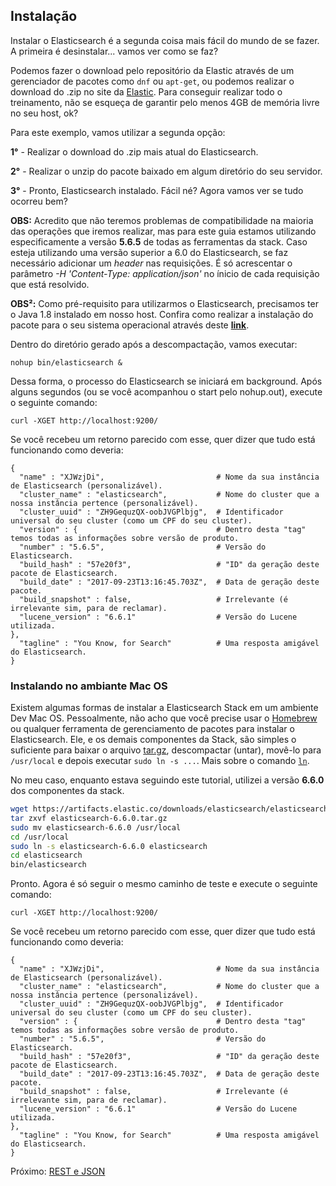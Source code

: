 ## Instalação

Instalar o Elasticsearch é a segunda coisa mais fácil do mundo de se fazer. A primeira é desinstalar... vamos ver como se faz?

Podemos fazer o download pelo repositório da Elastic através de um gerenciador de pacotes como `dnf` ou `apt-get`, ou podemos realizar o download do .zip no site da [Elastic]( https://www.elastic.co/downloads/elasticsearch ). Para conseguir realizar todo o treinamento, não se esqueça de garantir pelo menos 4GB de memória livre no seu host, ok?

Para este exemplo, vamos utilizar a segunda opção:

__1°__ - Realizar o download do .zip mais atual do Elasticsearch.

__2°__ - Realizar o unzip do pacote baixado em algum diretório do seu servidor.

__3°__ - Pronto, Elasticsearch instalado. Fácil né? Agora vamos ver se tudo ocorreu bem?

__OBS:__ Acredito que não teremos problemas de compatibilidade na maioria das operações que iremos realizar, mas para este guia estamos utilizando especificamente a versão __5.6.5__ de todas as ferramentas da stack. Caso esteja utilizando uma versão superior a 6.0 do Elasticsearch, se faz necessário adicionar um _header_ nas requisições. É só acrescentar o parâmetro _-H 'Content-Type: application/json'_ no ínicio de cada requisição que está resolvido.

__OBS²:__ Como pré-requisito para utilizarmos o Elasticsearch, precisamos ter o Java 1.8 instalado em nosso host. Confira como realizar a instalação do pacote para o seu sistema operacional através deste __[ link](https://docs.oracle.com/javase/8/docs/technotes/guides/install/install_overview.html)__.


Dentro do diretório gerado após a descompactação, vamos executar:

```
nohup bin/elasticsearch &
```

Dessa forma, o processo do Elasticsearch se iniciará em background. Após alguns segundos (ou se você acompanhou o start pelo nohup.out), execute o seguinte comando:

```
curl -XGET http://localhost:9200/
```

Se você recebeu um retorno parecido com esse, quer dizer que tudo está funcionando como deveria:

```
{
  "name" : "XJWzjDi",                         # Nome da sua instância de Elasticsearch (personalizável).
  "cluster_name" : "elasticsearch",           # Nome do cluster que a nossa instância pertence (personalizável).
  "cluster_uuid" : "ZH9GequzQX-oobJVGPlbjg",  # Identificador universal do seu cluster (como um CPF do seu cluster).
  "version" : {                               # Dentro desta "tag" temos todas as informações sobre versão de produto.
  "number" : "5.6.5",                         # Versão do Elasticsearch.
  "build_hash" : "57e20f3",                   # "ID" da geração deste pacote de Elasticsearch.
  "build_date" : "2017-09-23T13:16:45.703Z",  # Data de geração deste pacote.
  "build_snapshot" : false,                   # Irrelevante (é irrelevante sim, para de reclamar).
  "lucene_version" : "6.6.1"                  # Versão do Lucene utilizada.
},
  "tagline" : "You Know, for Search"          # Uma resposta amigável do Elasticsearch.
}
```

### Instalando no ambiante Mac OS

Existem algumas formas de instalar a Elasticsearch Stack em um ambiente Dev Mac OS. Pessoalmente, não acho que você precise usar o [Homebrew](https://brew.sh/) ou qualquer ferramenta de gerenciamento de pacotes para instalar o Elasticsearch. Ele, e os demais componentes da Stack, são simples o suficiente para baixar o arquivo [tar.gz](https://www.elastic.co/downloads/elasticsearch), descompactar (untar), movê-lo para ```/usr/local``` e depois executar ```sudo ln -s ...```. Mais sobre o comando [`ln`](https://www.computerhope.com/unix/uln.htm).

No meu caso, enquanto estava seguindo este tutorial, utilizei a versão **6.6.0** dos componentes da stack.

```bash
wget https://artifacts.elastic.co/downloads/elasticsearch/elasticsearch-6.6.0.tar.gz
tar zxvf elasticsearch-6.6.0.tar.gz
sudo mv elasticsearch-6.6.0 /usr/local
cd /usr/local
sudo ln -s elasticsearch-6.6.0 elasticsearch
cd elasticsearch
bin/elasticsearch
```

Pronto. Agora é só seguir o mesmo caminho de teste e execute o seguinte comando:

```
curl -XGET http://localhost:9200/
```

Se você recebeu um retorno parecido com esse, quer dizer que tudo está funcionando como deveria:

```
{
  "name" : "XJWzjDi",                         # Nome da sua instância de Elasticsearch (personalizável).
  "cluster_name" : "elasticsearch",           # Nome do cluster que a nossa instância pertence (personalizável).
  "cluster_uuid" : "ZH9GequzQX-oobJVGPlbjg",  # Identificador universal do seu cluster (como um CPF do seu cluster).
  "version" : {                               # Dentro desta "tag" temos todas as informações sobre versão de produto.
  "number" : "5.6.5",                         # Versão do Elasticsearch.
  "build_hash" : "57e20f3",                   # "ID" da geração deste pacote de Elasticsearch.
  "build_date" : "2017-09-23T13:16:45.703Z",  # Data de geração deste pacote.
  "build_snapshot" : false,                   # Irrelevante (é irrelevante sim, para de reclamar).
  "lucene_version" : "6.6.1"                  # Versão do Lucene utilizada.
},
  "tagline" : "You Know, for Search"          # Uma resposta amigável do Elasticsearch.
}
```

Próximo: [REST e JSON](/pages/rest_json.md)
